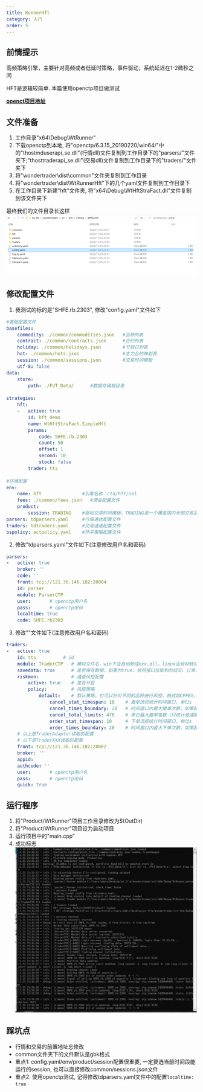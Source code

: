 ```yaml
---
title: RunnerHft
category: 入门
order: 5
---
```


## 前情提示
高频策略引擎，主要针对高频或者低延时策略，事件驱动，系统延迟在1-2微秒之间

HFT是逻辑较简单. 本篇使用openctp项目做测试

**[openct项目地址](https://github.com/krenx1983/openctp)**

## 文件准备
1. 工作目录"x64\Debug\WtRunner"
2. 下载openctp到本地, 将"openctp/6.3.15_20190220/win64/"中的"thostmduserapi_se.dll"(行情dll)文件复制到工作目录下的"parsers/"文件夹下;"thosttraderapi_se.dll"(交易dll)文件复制到工作目录下的"traders/"文件夹下
3. 将"wondertrader\dist\common"文件夹复制到工作目录
4. 将"wondertrader\dist\WtRunnerHft"下的几个yaml文件复制到工作目录下
5. 在工作目录下新建"hft"文件夹, 将"x64\Debug\WtHftStraFact.dll"文件复制到该文件夹下

最终我们的文件目录长这样
![](../../images/202211252156.png)

## 修改配置文件
1. 我测试的标的是"SHFE.rb.2303", 修改"config.yaml"文件如下

```yaml
#基础配置文件
basefiles:
    commodity: ./common/commodities.json   #品种列表
    contract: ./common/contracts.json      #合约列表
    holiday: ./common/holidays.json        #节假日列表
    hot: ./common/hots.json                #主力合约映射表
    session: ./common/sessions.json        #交易时间模板
    utf-8: false
data:
    store:
        path: ./FUT_Data/      #数据存储根目录
        
strategies:
    hft:
    -   active: true
        id: hft_demo
        name: WtHftStraFact.SimpleHft
        params:
            code: SHFE.rb.2303
            count: 50
            offset: 1
            second: 10
            stock: false
        trader: tts

#环境配置
env:
    name: hft               #引擎名称：cta/hft/sel
    fees: ./common/fees.json   #佣金配置文件
    product:
        session: TRADING    #驱动交易时间模板，TRADING是一个覆盖国内全部交易品种的最大的交易时间模板，从夜盘21点到凌晨1点，再到第二天15:15，详见sessions.json
parsers: tdparsers.yaml     #行情通达配置文件
traders: tdtraders.yaml     #交易通道配置文件
bspolicy: actpolicy.yaml    #开平策略配置文件
```

2. 修改"tdparsers.yaml"文件如下(注意修改用户名和密码)

```yaml
parsers:
-   active: true
    broker: ''
    code: ''
    front: tcp://121.36.146.182:20004
    id: parser
    module: ParserCTP
    user:       # openctp用户名
    pass:       # openctp密码
    localtime: true
    code: SHFE.rb2303
```

3. 修改""文件如下(注意修改用户名和密码)

```yaml
traders:
-   active: true
    id: tts          # id
    module: TraderCTP   # 模块文件名，win下会自动转成xxx.dll，linux会自动转成libxxx.so
    savedata: true      # 是否保存数据，如果为true，会将接口拉取到的成交、订单、资金和持仓都写到本地文件中
    riskmon:            # 通道风控配置
        active: true    # 是否开启
        policy:         # 风控策略
            default:    # 默认策略，也可以针对不同的品种进行风控，格式如CFFEX.IF
                cancel_stat_timespan: 10    # 撤单流控统计时间窗口，单位s
                cancel_times_boundary: 20   # 时间窗口内最大撤单次数，如果超过该次数，撤单指令不会再发送
                cancel_total_limits: 470    # 单日最大撤单笔数（只统计普通撤单，FAK和FOK会忽略掉）
                order_stat_timespan: 10     # 下单流控统计时间窗口，单位s
                order_times_boundary: 20    # 时间窗口内最大下单次数，如果超过该次数，下单指令不会发送
    # 以上是TraderAdapter读取的配置
    # 以下是TraderXXX读取的配置
    front: tcp://121.36.146.182:20002
    broker: ''                      
    appid: 
    authcode: ''    
    user:       # openctp用户名
    pass:       # openctp密码
    quick: true 
```

## 运行程序
1. 将"Product/WtRunner"项目工作目录修改为$(OutDir)
2. 将"Product/WtRunner"项目设为启动项目
3. 运行项目中的"main.cpp"
4. 成功标志
![](../../images/202211252135.png)

## 踩坑点
- 行情和交易的前置地址忘修改
- common文件夹下的文件默认是gbk格式
- 重点1: config.yaml/env/product/session配置很重要, 一定要选当前时间段能运行的session, 也可以直接修改common/sessions.json文件
- 重点2: 使用openctp测试, 记得修改tdparsers.yaml文件中的配置`localtime: true`